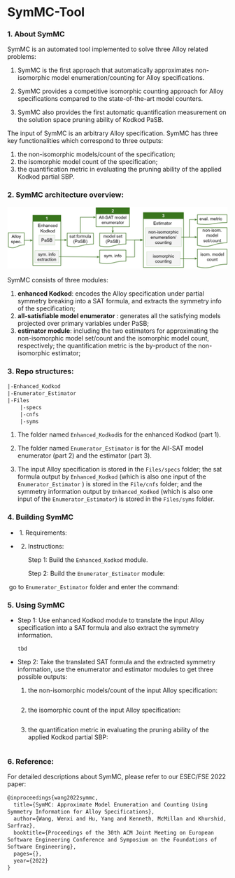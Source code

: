 # SymMC-Tool

### 1. About SymMC

SymMC is an automated tool implemented to solve three Alloy related problems:  

1) SymMC is the first approach that automatically approximates non-isomorphic model enumeration/counting for Alloy specifications. 

2) SymMC provides a competitive isomorphic counting approach for Alloy specifications compared to the state-of-the-art model counters.

3) SymMC also provides the first automatic quantification measurement on the solution space pruning ability of Kodkod PaSB. 

The input of SymMC is an arbitrary Alloy specification. SymMC has three key functionalities which correspond to three outputs: 

1) the non-isomorphic models/count of the specification;
2) the isomorphic model count of the specification;
3) the quantification metric in evaluating the pruning ability of the applied Kodkod partial SBP.

### 2. SymMC architecture overview:

![SymMC overview](./images/overview.jpg)

SymMC consists of three modules: 

1) **enhanced Kodkod**: encodes the Alloy specification under partial symmetry breaking into a SAT formula, and extracts the symmetry info of the specification; 
2) **all-satisfiable model enumerator** : generates all the satisfying models projected over primary variables under PaSB; 
3) **estimator module**: including the two estimators for approximating the non-isomorphic model set/count and the isomorphic model count, respectively; the quantification metric is the by-product of the non-isomorphic estimator;

### 3. Repo structures:

```
|-Enhanced_Kodkod
|-Enumerator_Estimator
|-Files
	|-specs
	|-cnfs
	|-syms
```



1. The folder named `Enhanced_Kodkod`is for the enhanced Kodkod (part 1).
2. The folder named `Enumerator_Estimator` is for the All-SAT model enumerator (part 2) and the estimator (part 3).

3. The input Alloy specification is stored in the `Files/specs` folder; the sat formula output by `Enhanced_Kodkod` (which is also one input of the `Enumerator_Estimator` ) is stored in the `File/cnfs` folder; and the symmetry information output by `Enhanced_Kodkod` (which is also one input of the  `Enumerator_Estimator`) is stored in the `Files/syms` folder. 

   

### 4. Building SymMC

- ​	1. Requirements:

  

-  2. Instructions:

      Step 1: Build the `Enhanced_Kodkod` module.

      Step 2: Build the `Enumerator_Estimator` module: 

​			   go to `Enumerator_Estimator` folder and enter the command:

### 5. Using SymMC

- Step 1: Use enhanced Kodkod module to translate the input Alloy specification into a SAT formula and also extract the symmetry information.

  ```
  tbd

- Step 2: Take the translated SAT formula and the extracted symmetry information, use the enumerator and estimator modules to get three possible outputs:

  1. the non-isomorphic models/count of the input Alloy specification:

     ``````

  2. the isomorphic count of the input Alloy specification:

     ``````

  3. the quantification metric in evaluating the pruning ability of the applied Kodkod partial SBP:

     ``````
     
     ``````

### 6. Reference:

For detailed descriptions about SymMC, please refer to our ESEC/FSE 2022 paper:

```
@inproceedings{wang2022symmc,
  title={SymMC: Approximate Model Enumeration and Counting Using Symmetry Information for Alloy Specifications},
  author={Wang, Wenxi and Hu, Yang and Kenneth, McMillan and Khurshid, Sarfraz},
  booktitle={Proceedings of the 30th ACM Joint Meeting on European Software Engineering Conference and Symposium on the Foundations of Software Engineering},
  pages={},
  year={2022}
}
```

